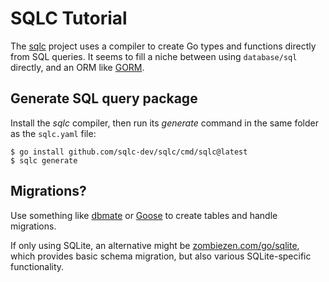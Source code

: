 
# SQLC Tutorial

The [sqlc](https://docs.sqlc.dev/en/latest/index.html) project uses a compiler
to create Go types and functions directly from SQL queries. It seems to fill 
a niche between using ``database/sql`` directly, and an ORM like [GORM](https://gorm.io/).


## Generate SQL query package

Install the *sqlc* compiler, then run its *generate* command in the same
folder as the `sqlc.yaml` file:

    $ go install github.com/sqlc-dev/sqlc/cmd/sqlc@latest
    $ sqlc generate


## Migrations?

Use something like [dbmate](https://github.com/amacneil/dbmate?tab=readme-ov-file#command-line-options) 
or [Goose](https://github.com/pressly/goose) to create tables and handle migrations.

If only using SQLite, an alternative might be [zombiezen.com/go/sqlite](https://github.com/zombiezen/go-sqlite),
which provides basic schema migration, but also various SQLite-specific functionality.
